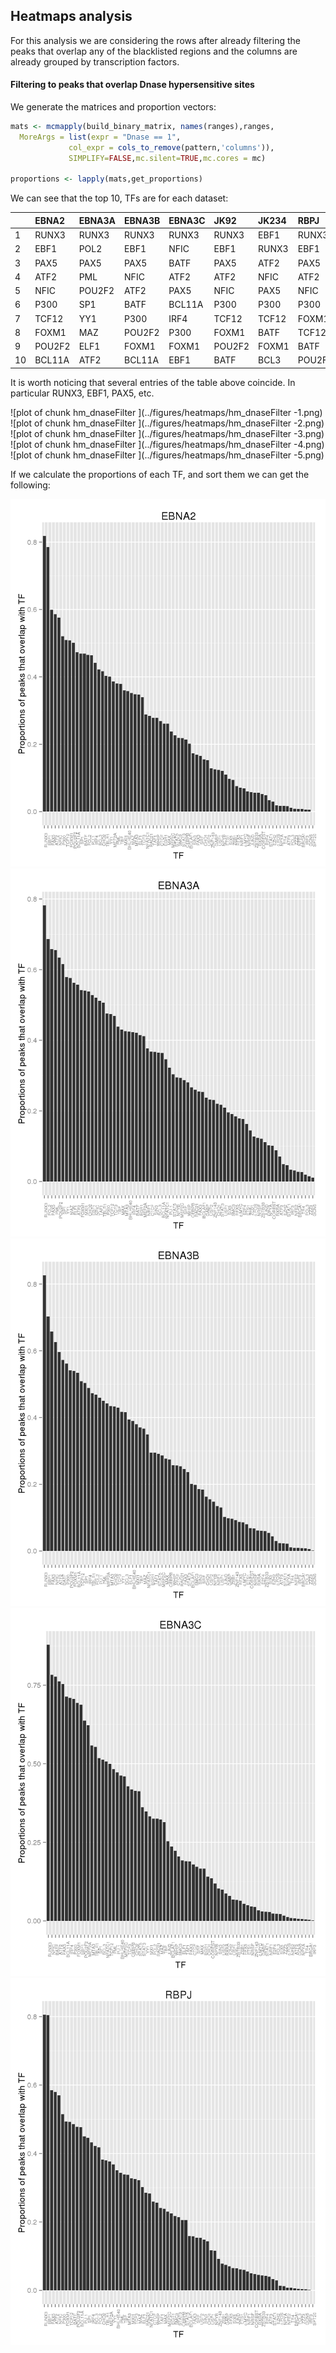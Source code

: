 
## Heatmaps analysis

For this analysis we are considering the rows after already filtering
the peaks that overlap any of the blacklisted regions and the columns
are already grouped by transcription factors.



#### Filtering to peaks that overlap Dnase hypersensitive sites


We generate the matrices and proportion vectors:


```r
mats <- mcmapply(build_binary_matrix, names(ranges),ranges,
  MoreArgs = list(expr = "Dnase == 1",
             col_expr = cols_to_remove(pattern,'columns')),
			 SIMPLIFY=FALSE,mc.silent=TRUE,mc.cores = mc)

proportions <- lapply(mats,get_proportions)
```


We can see that the top 10, TFs are for each dataset:


|   |EBNA2  |EBNA3A |EBNA3B |EBNA3C |JK92   |JK234 |RBPJ   |
|:--|:------|:------|:------|:------|:------|:-----|:------|
|1  |RUNX3  |RUNX3  |RUNX3  |RUNX3  |RUNX3  |EBF1  |RUNX3  |
|2  |EBF1   |POL2   |EBF1   |NFIC   |EBF1   |RUNX3 |EBF1   |
|3  |PAX5   |PAX5   |PAX5   |BATF   |PAX5   |ATF2  |PAX5   |
|4  |ATF2   |PML    |NFIC   |ATF2   |ATF2   |NFIC  |ATF2   |
|5  |NFIC   |POU2F2 |ATF2   |PAX5   |NFIC   |PAX5  |NFIC   |
|6  |P300   |SP1    |BATF   |BCL11A |P300   |P300  |P300   |
|7  |TCF12  |YY1    |P300   |IRF4   |TCF12  |TCF12 |FOXM1  |
|8  |FOXM1  |MAZ    |POU2F2 |P300   |FOXM1  |BATF  |TCF12  |
|9  |POU2F2 |ELF1   |FOXM1  |FOXM1  |POU2F2 |FOXM1 |BATF   |
|10 |BCL11A |ATF2   |BCL11A |EBF1   |BATF   |BCL3  |POU2F2 |

It is worth noticing that several entries of the table above
coincide. In particular RUNX3, EBF1, PAX5, etc.


![plot of chunk hm_dnaseFilter ](../figures/heatmaps/hm_dnaseFilter -1.png) ![plot of chunk hm_dnaseFilter ](../figures/heatmaps/hm_dnaseFilter -2.png) ![plot of chunk hm_dnaseFilter ](../figures/heatmaps/hm_dnaseFilter -3.png) ![plot of chunk hm_dnaseFilter ](../figures/heatmaps/hm_dnaseFilter -4.png) ![plot of chunk hm_dnaseFilter ](../figures/heatmaps/hm_dnaseFilter -5.png) 

If we calculate the proportions of each TF, and sort them we can get the following:

![plot of chunk proportions_dnaseFilter](../figures/heatmaps/proportions_dnaseFilter-1.png) ![plot of chunk proportions_dnaseFilter](../figures/heatmaps/proportions_dnaseFilter-2.png) ![plot of chunk proportions_dnaseFilter](../figures/heatmaps/proportions_dnaseFilter-3.png) ![plot of chunk proportions_dnaseFilter](../figures/heatmaps/proportions_dnaseFilter-4.png) ![plot of chunk proportions_dnaseFilter](../figures/heatmaps/proportions_dnaseFilter-5.png) 







